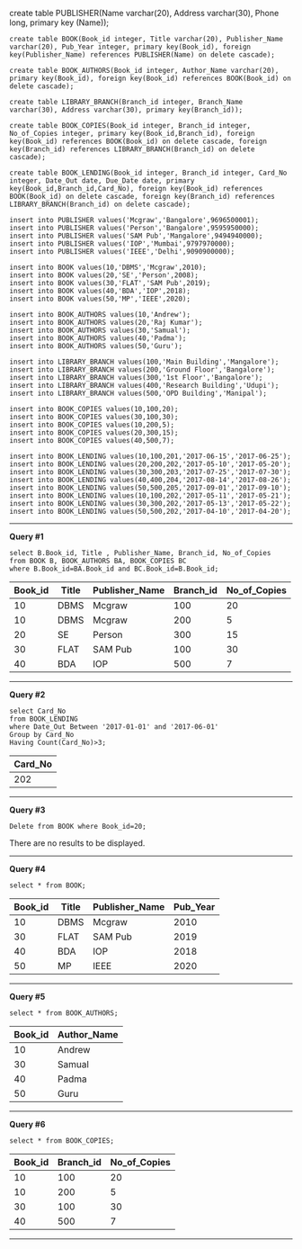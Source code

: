  create table PUBLISHER(Name varchar(20), Address varchar(30), Phone long, primary key (Name));
                                                                                           
    create table BOOK(Book_id integer, Title varchar(20), Publisher_Name varchar(20), Pub_Year integer, primary key(Book_id), foreign key(Publisher_Name) references PUBLISHER(Name) on delete cascade);
    
    create table BOOK_AUTHORS(Book_id integer, Author_Name varchar(20), primary key(Book_id), foreign key(Book_id) references BOOK(Book_id) on delete cascade);
                                                                                                                                   
    create table LIBRARY_BRANCH(Branch_id integer, Branch_Name varchar(30), Address varchar(30), primary key(Branch_id));
                                                                                                             
    create table BOOK_COPIES(Book_id integer, Branch_id integer, No_of_Copies integer, primary key(Book_id,Branch_id), foreign key(Book_id) references BOOK(Book_id) on delete cascade, foreign key(Branch_id) references LIBRARY_BRANCH(Branch_id) on delete cascade);
    
    create table BOOK_LENDING(Book_id integer, Branch_id integer, Card_No integer, Date_Out date, Due_Date date, primary key(Book_id,Branch_id,Card_No), foreign key(Book_id) references BOOK(Book_id) on delete cascade, foreign key(Branch_id) references LIBRARY_BRANCH(Branch_id) on delete cascade);
    
    insert into PUBLISHER values('Mcgraw','Bangalore',9696500001);
    insert into PUBLISHER values('Person','Bangalore',9595950000);
    insert into PUBLISHER values('SAM Pub','Mangalore',9494940000);
    insert into PUBLISHER values('IOP','Mumbai',9797970000);
    insert into PUBLISHER values('IEEE','Delhi',9090900000);
    
    insert into BOOK values(10,'DBMS','Mcgraw',2010);
    insert into BOOK values(20,'SE','Person',2008);
    insert into BOOK values(30,'FLAT','SAM Pub',2019);
    insert into BOOK values(40,'BDA','IOP',2018);
    insert into BOOK values(50,'MP','IEEE',2020);
    
    insert into BOOK_AUTHORS values(10,'Andrew');
    insert into BOOK_AUTHORS values(20,'Raj Kumar');
    insert into BOOK_AUTHORS values(30,'Samual');
    insert into BOOK_AUTHORS values(40,'Padma');
    insert into BOOK_AUTHORS values(50,'Guru');
    
    insert into LIBRARY_BRANCH values(100,'Main Building','Mangalore');
    insert into LIBRARY_BRANCH values(200,'Ground Floor','Bangalore');
    insert into LIBRARY_BRANCH values(300,'1st Floor','Bangalore');
    insert into LIBRARY_BRANCH values(400,'Research Building','Udupi');
    insert into LIBRARY_BRANCH values(500,'OPD Building','Manipal');
    
    insert into BOOK_COPIES values(10,100,20);
    insert into BOOK_COPIES values(30,100,30);
    insert into BOOK_COPIES values(10,200,5);
    insert into BOOK_COPIES values(20,300,15);
    insert into BOOK_COPIES values(40,500,7);
    
    insert into BOOK_LENDING values(10,100,201,'2017-06-15','2017-06-25');
    insert into BOOK_LENDING values(20,200,202,'2017-05-10','2017-05-20');
    insert into BOOK_LENDING values(30,300,203,'2017-07-25','2017-07-30');
    insert into BOOK_LENDING values(40,400,204,'2017-08-14','2017-08-26');
    insert into BOOK_LENDING values(50,500,205,'2017-09-01','2017-09-10');
    insert into BOOK_LENDING values(10,100,202,'2017-05-11','2017-05-21');
    insert into BOOK_LENDING values(30,300,202,'2017-05-13','2017-05-22');
    insert into BOOK_LENDING values(50,500,202,'2017-04-10','2017-04-20');                                                                                                         
    

---

**Query #1**

    select B.Book_id, Title , Publisher_Name, Branch_id, No_of_Copies
    from BOOK B, BOOK_AUTHORS BA, BOOK_COPIES BC
    where B.Book_id=BA.Book_id and BC.Book_id=B.Book_id;

| Book_id | Title | Publisher_Name | Branch_id | No_of_Copies |
| ------- | ----- | -------------- | --------- | ------------ |
| 10      | DBMS  | Mcgraw         | 100       | 20           |
| 10      | DBMS  | Mcgraw         | 200       | 5            |
| 20      | SE    | Person         | 300       | 15           |
| 30      | FLAT  | SAM Pub        | 100       | 30           |
| 40      | BDA   | IOP            | 500       | 7            |

---
**Query #2**

    select Card_No
    from BOOK_LENDING
    where Date_Out Between '2017-01-01' and '2017-06-01'
    Group by Card_No
    Having Count(Card_No)>3;

| Card_No |
| ------- |
| 202     |

---
**Query #3**

    Delete from BOOK where Book_id=20;

There are no results to be displayed.

---
**Query #4**

    select * from BOOK;

| Book_id | Title | Publisher_Name | Pub_Year |
| ------- | ----- | -------------- | -------- |
| 10      | DBMS  | Mcgraw         | 2010     |
| 30      | FLAT  | SAM Pub        | 2019     |
| 40      | BDA   | IOP            | 2018     |
| 50      | MP    | IEEE           | 2020     |

---
**Query #5**

    select * from BOOK_AUTHORS;

| Book_id | Author_Name |
| ------- | ----------- |
| 10      | Andrew      |
| 30      | Samual      |
| 40      | Padma       |
| 50      | Guru        |

---
**Query #6**

    select * from BOOK_COPIES;

| Book_id | Branch_id | No_of_Copies |
| ------- | --------- | ------------ |
| 10      | 100       | 20           |
| 10      | 200       | 5            |
| 30      | 100       | 30           |
| 40      | 500       | 7            |

---

